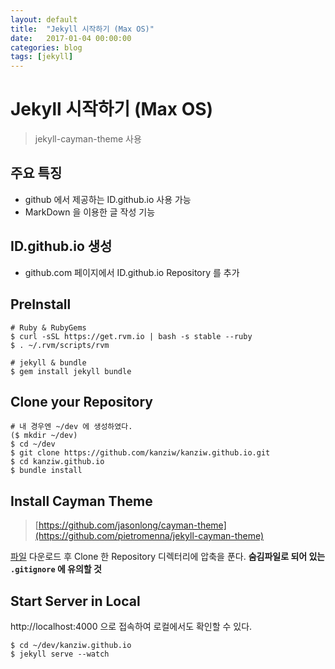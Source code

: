 ```yaml
---
layout: default
title:  "Jekyll 시작하기 (Max OS)"
date:   2017-01-04 00:00:00
categories: blog
tags: [jekyll]
---
```


# Jekyll 시작하기 (Max OS)
> jekyll-cayman-theme 사용

## 주요 특징
* github 에서 제공하는 ID.github.io 사용 가능
* MarkDown 을 이용한 글 작성 기능

## ID.github.io 생성
* github.com 페이지에서 ID.github.io Repository 를 추가

## PreInstall
```
# Ruby & RubyGems
$ curl -sSL https://get.rvm.io | bash -s stable --ruby
$ . ~/.rvm/scripts/rvm

# jekyll & bundle
$ gem install jekyll bundle
```

## Clone your Repository
```
# 내 경우엔 ~/dev 에 생성하였다.
($ mkdir ~/dev)
$ cd ~/dev
$ git clone https://github.com/kanziw/kanziw.github.io.git
$ cd kanziw.github.io
$ bundle install
```

## Install Cayman Theme
> [https://github.com/jasonlong/cayman-theme](https://github.com/pietromenna/jekyll-cayman-theme)

[파일](http://github.com/pietromenna/jekyll-cayman-theme/archive/master.zip) 다운로드 후 Clone 한 Repository 디렉터리에 압축을 푼다.
**숨김파일로 되어 있는 `.gitignore` 에 유의할 것**

## Start Server in Local
http://localhost:4000 으로 접속하여 로컬에서도 확인할 수 있다.

```
$ cd ~/dev/kanziw.github.io
$ jekyll serve --watch
```
